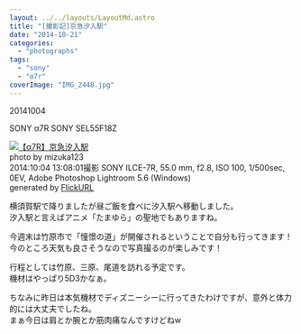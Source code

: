 ```yaml
---
layout: ../../layouts/LayoutMd.astro
title: "[撮影記]京急汐入駅"
date: "2014-10-21"
categories: 
  - "photographs"
tags: 
  - "sony"
  - "α7r"
coverImage: "IMG_2448.jpg"
---
```


20141004

SONY α7R SONY SEL55F18Z

[![【α7R】京急汐入駅](images/14951696574_04e505bc65_b.jpg)](https://www.flickr.com/photos/mizuka123/14951696574/sizes/l/ "京急汐入駅")  
photo by mizuka123  
2014:10:04 13:08:01撮影 SONY ILCE-7R, 55.0 mm, f2.8, ISO 100, 1/500sec, 0EV, Adobe Photoshop Lightroom 5.6 (Windows)  
generated by [FlickURL](https://itunes.apple.com/jp/app/flickurl/id817330241?mt=8)

横須賀駅で降りましたが昼ご飯を食べに汐入駅へ移動しました。  
汐入駅と言えばアニメ「たまゆら」の聖地でもありますね。

今週末は竹原市で「憧憬の道」が開催されるということで自分も行ってきます！  
今のところ天気も良さそうなので写真撮るのが楽しみです！

行程としては竹原、三原、尾道を訪れる予定です。  
機材はやっぱり5D3かなぁ。

ちなみに昨日は本気機材でディズニーシーに行ってきたわけですが、意外と体力的には大丈夫でしたね。  
まぁ今日は肩とか腕とか筋肉痛なんですけどねw

